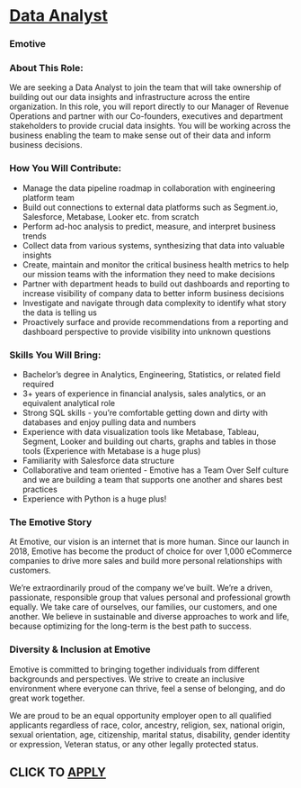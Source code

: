 # [Data Analyst](https://www.remotewlb.com/apply/data-analyst-77807)  
### Emotive  
####  

### **About This Role:**

We are seeking a Data Analyst to join the team that will take ownership of building out our data insights and infrastructure across the entire organization. In this role, you will report directly to our Manager of Revenue Operations and partner with our Co-founders, executives and department stakeholders to provide crucial data insights. You will be working across the business enabling the team to make sense out of their data and inform business decisions.

### **How You Will Contribute:**

  * Manage the data pipeline roadmap in collaboration with engineering platform team
  * Build out connections to external data platforms such as Segment.io, Salesforce, Metabase, Looker etc. from scratch
  * Perform ad-hoc analysis to predict, measure, and interpret business trends
  * Collect data from various systems, synthesizing that data into valuable insights
  * Create, maintain and monitor the critical business health metrics to help our mission teams with the information they need to make decisions
  * Partner with department heads to build out dashboards and reporting to increase visibility of company data to better inform business decisions 
  * Investigate and navigate through data complexity to identify what story the data is telling us
  * Proactively surface and provide recommendations from a reporting and dashboard perspective to provide visibility into unknown questions

###  **Skills You Will Bring:**

  * Bachelor’s degree in Analytics, Engineering, Statistics, or related field required 
  * 3+ years of experience in financial analysis, sales analytics, or an equivalent analytical role
  * Strong SQL skills - you’re comfortable getting down and dirty with databases and enjoy pulling data and numbers
  * Experience with data visualization tools like Metabase, Tableau, Segment, Looker and building out charts, graphs and tables in those tools (Experience with Metabase is a huge plus)
  * Familiarity with Salesforce data structure
  * Collaborative and team oriented - Emotive has a Team Over Self culture and we are building a team that supports one another and shares best practices
  * Experience with Python is a huge plus!

###  **The Emotive Story**

At Emotive, our vision is an internet that is more human. Since our launch in 2018, Emotive has become the product of choice for over 1,000 eCommerce companies to drive more sales and build more personal relationships with customers.

We’re extraordinarily proud of the company we’ve built. We’re a driven, passionate, responsible group that values personal and professional growth equally. We take care of ourselves, our families, our customers, and one another. We believe in sustainable and diverse approaches to work and life, because optimizing for the long-term is the best path to success.

###  **Diversity & Inclusion at Emotive**

Emotive is committed to bringing together individuals from different backgrounds and perspectives. We strive to create an inclusive environment where everyone can thrive, feel a sense of belonging, and do great work together.

We are proud to be an equal opportunity employer open to all qualified applicants regardless of race, color, ancestry, religion, sex, national origin, sexual orientation, age, citizenship, marital status, disability, gender identity or expression, Veteran status, or any other legally protected status.

  
## CLICK TO [APPLY](https://www.remotewlb.com/apply/data-analyst-77807)

